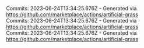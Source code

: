 Commits: 2023-06-24T13:34:25.676Z - Generated via https://github.com/marketplace/actions/artificial-grass
<br>
Commits: 2023-06-24T13:34:25.676Z - Generated via https://github.com/marketplace/actions/artificial-grass
<br>
Commits: 2023-06-24T13:34:25.676Z - Generated via https://github.com/marketplace/actions/artificial-grass
<br>
